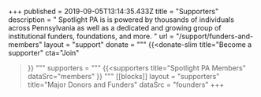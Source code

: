 +++
published = 2019-09-05T13:14:35.433Z
title = "Supporters"
description = " Spotlight PA is is powered by thousands of individuals across Pennsylvania as well as a dedicated and growing group of institutional funders, foundations, and more. "
url = "/support/funders-and-members"
layout = "support"
donate = """
{{<donate-slim
    title="Become a supporter"
    cta="Join"
>}}
"""
supporters = """
{{<supporters
  title="Spotlight PA Members"
  dataSrc="members"
>}}
"""
[[blocks]]
    layout = "supporters"
    title="Major Donors and Funders"
    dataSrc = "founders"
+++